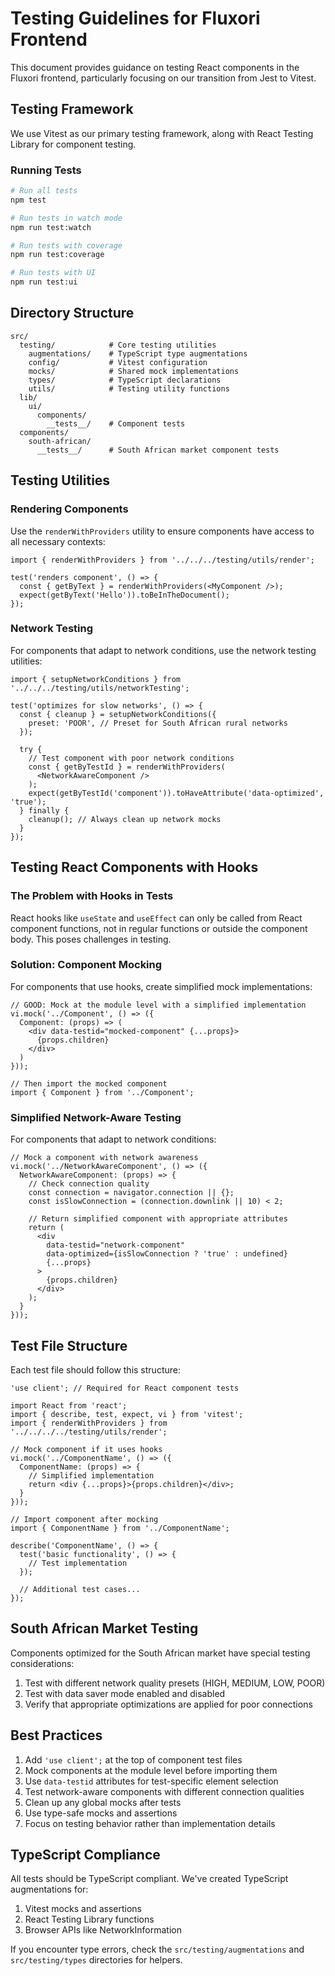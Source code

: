 # Testing Guidelines for Fluxori Frontend

This document provides guidance on testing React components in the Fluxori frontend, particularly focusing on our transition from Jest to Vitest.

## Testing Framework

We use Vitest as our primary testing framework, along with React Testing Library for component testing.

### Running Tests

```bash
# Run all tests
npm test

# Run tests in watch mode
npm run test:watch

# Run tests with coverage
npm run test:coverage

# Run tests with UI
npm run test:ui
```

## Directory Structure

```
src/
  testing/            # Core testing utilities
    augmentations/    # TypeScript type augmentations
    config/           # Vitest configuration
    mocks/            # Shared mock implementations
    types/            # TypeScript declarations
    utils/            # Testing utility functions
  lib/
    ui/
      components/
        __tests__/    # Component tests
  components/
    south-african/
      __tests__/      # South African market component tests
```

## Testing Utilities

### Rendering Components

Use the `renderWithProviders` utility to ensure components have access to all necessary contexts:

```tsx
import { renderWithProviders } from '../../../testing/utils/render';

test('renders component', () => {
  const { getByText } = renderWithProviders(<MyComponent />);
  expect(getByText('Hello')).toBeInTheDocument();
});
```

### Network Testing

For components that adapt to network conditions, use the network testing utilities:

```tsx
import { setupNetworkConditions } from '../../../testing/utils/networkTesting';

test('optimizes for slow networks', () => {
  const { cleanup } = setupNetworkConditions({
    preset: 'POOR', // Preset for South African rural networks
  });
  
  try {
    // Test component with poor network conditions
    const { getByTestId } = renderWithProviders(
      <NetworkAwareComponent />
    );
    expect(getByTestId('component')).toHaveAttribute('data-optimized', 'true');
  } finally {
    cleanup(); // Always clean up network mocks
  }
});
```

## Testing React Components with Hooks

### The Problem with Hooks in Tests

React hooks like `useState` and `useEffect` can only be called from React component functions, not in regular functions or outside the component body. This poses challenges in testing.

### Solution: Component Mocking

For components that use hooks, create simplified mock implementations:

```tsx
// GOOD: Mock at the module level with a simplified implementation
vi.mock('../Component', () => ({
  Component: (props) => (
    <div data-testid="mocked-component" {...props}>
      {props.children}
    </div>
  )
}));

// Then import the mocked component
import { Component } from '../Component';
```

### Simplified Network-Aware Testing

For components that adapt to network conditions:

```tsx
// Mock a component with network awareness
vi.mock('../NetworkAwareComponent', () => ({
  NetworkAwareComponent: (props) => {
    // Check connection quality
    const connection = navigator.connection || {};
    const isSlowConnection = (connection.downlink || 10) < 2;
    
    // Return simplified component with appropriate attributes
    return (
      <div 
        data-testid="network-component"
        data-optimized={isSlowConnection ? 'true' : undefined}
        {...props}
      >
        {props.children}
      </div>
    );
  }
}));
```

## Test File Structure

Each test file should follow this structure:

```tsx
'use client'; // Required for React component tests

import React from 'react';
import { describe, test, expect, vi } from 'vitest';
import { renderWithProviders } from '../../../../testing/utils/render';

// Mock component if it uses hooks
vi.mock('../ComponentName', () => ({
  ComponentName: (props) => {
    // Simplified implementation
    return <div {...props}>{props.children}</div>;
  }
}));

// Import component after mocking
import { ComponentName } from '../ComponentName';

describe('ComponentName', () => {
  test('basic functionality', () => {
    // Test implementation
  });
  
  // Additional test cases...
});
```

## South African Market Testing

Components optimized for the South African market have special testing considerations:

1. Test with different network quality presets (HIGH, MEDIUM, LOW, POOR)
2. Test with data saver mode enabled and disabled
3. Verify that appropriate optimizations are applied for poor connections

## Best Practices

1. Add `'use client';` at the top of component test files
2. Mock components at the module level before importing them
3. Use `data-testid` attributes for test-specific element selection
4. Test network-aware components with different connection qualities
5. Clean up any global mocks after tests
6. Use type-safe mocks and assertions
7. Focus on testing behavior rather than implementation details

## TypeScript Compliance

All tests should be TypeScript compliant. We've created TypeScript augmentations for:

1. Vitest mocks and assertions
2. React Testing Library functions
3. Browser APIs like NetworkInformation

If you encounter type errors, check the `src/testing/augmentations` and `src/testing/types` directories for helpers.